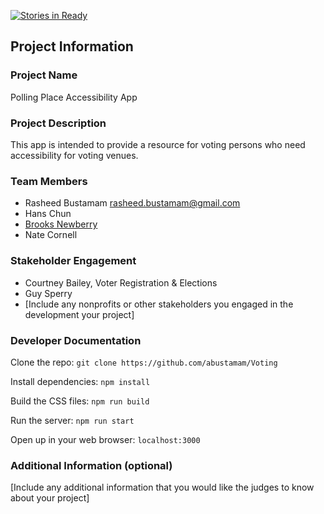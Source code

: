 [![Stories in Ready](https://badge.waffle.io/abustamam/polling-place-accessibility.png?label=ready&title=Ready)](http://waffle.io/abustamam/polling-place-accessibility)

## Project Information

### Project Name
Polling Place Accessibility App

### Project Description
This app is intended to provide a resource for voting persons who need accessibility for voting venues.

### Team Members
- Rasheed Bustamam rasheed.bustamam@gmail.com
- Hans Chun 
- [Brooks Newberry](https://github.com/brooksn) 
- Nate Cornell 

### Stakeholder Engagement
- Courtney Bailey, Voter Registration & Elections
- Guy Sperry
- [Include any nonprofits or other stakeholders you engaged in the development your project]

### Developer Documentation
Clone the repo:
`git clone https://github.com/abustamam/Voting`

Install dependencies:
`npm install`

Build the CSS files:
`npm run build`

Run the server:
`npm run start`

Open up in your web browser: 
`localhost:3000`

### Additional Information (optional)
[Include any additional information that you would like the judges to know about your project]
